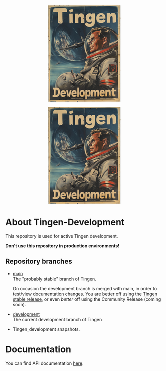 <!-- u240529 -->

<div align="center">

 <img src="https://github.com/spectrum-health-systems/Tingen-Development/blob/main/.github/images/logos/TingenDevelopment_README.png"> 

  ![logo](https://github.com/spectrum-health-systems/Tingen-Development/blob/main/.github/images/logos/TingenDevelopment_README.png)

</div>

# About Tingen-Development

This repository is used for active Tingen development.

**Don't use this repository in production environments!**

## Repository branches

* [main](https://github.com/spectrum-health-systems/Tingen_development/tree/main)  
  The "probably stable" branch of Tingen.
  
  On occasion the development branch is merged with main, in order to test/view documentation changes. You are better off using the [Tingen stable release](https://github.com/spectrum-health-systems/Tingen), or even *better* off using the Community Release (coming soon).
  
  <!--[the Community Release](https://github.com/spectrum-health-systems/Tingen-CommunityRelease). -->

* [development](https://github.com/spectrum-health-systems/Tingen_development/tree/development)  
  The current development branch of Tingen

* Tingen_development snapshots.

# Documentation

You can find API documentation [here](https://spectrum-health-systems.github.io/Tingen-Documentation/).
